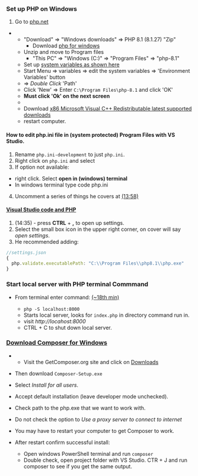 ### Set up PHP on Windows

1. Go to [php.net](https://www.php.net/)

- - "Download" => "Windows downloads" => PHP 8.1 (8.1.27) "Zip"
    - Download [php for windows](https://windows.php.net/download#php-8.3)
  - Unzip and move to Program files
    - "This PC" => "Windows (C:)" => "Program Files" => "php-8.1"
  - Set up [system variables as shown here](https://www.udemy.com/course/lets-learn-laravel-a-guided-path-for-beginners/learn/lecture/33971544#overview)
  - Start Menu => variables => edit the system variables => 'Environment Variables' button
  - => _Double Click_ 'Path'
  - Click 'New' => Enter `C:\Program Files\php-8.1` and click 'OK'
  - **Must click 'Ok' on the next screen**
  -
  - Download [x86 Microsoft Visual C++ Redistributable latest supported downloads](https://learn.microsoft.com/en-us/cpp/windows/latest-supported-vc-redist?view=msvc-170)
  - restart computer.

#### How to edit php.ini file in (system protected) Program Files with VS Studio.

1. Rename `php.ini-development` to just `php.ini`.
2. Right click on `php.ini` and select
3. If option not available:

- right click. Select **open in (windows) terminal**
- In windows terminal type code php.ini

4. Uncomment a series of things he covers at [(13:58)](https://www.udemy.com/course/lets-learn-laravel-a-guided-path-for-beginners/learn/lecture/33971544#overview)

#### [Visual Studio code and PHP](https://www.udemy.com/course/lets-learn-laravel-a-guided-path-for-beginners/learn/lecture/33973232#overview)

1. (14:35) - press **CTRL** + **,** to open up settings.
2. Select the small box icon in the upper right corner, on cover will say _open settings_.
3. He recommended adding:

```js
//settings.json
{
  php.validate.executablePath: "C:\\Program Files\\php8.1\\php.exe"
}

```

### Start local server with PHP terminal Commmand

- From terminal enter command: [(~18th min)](https://www.udemy.com/course/lets-learn-laravel-a-guided-path-for-beginners/learn/lecture/33973232#overview)

  - `php -S localhost:8000`
  - Starts local server, looks for `index.php` in directory command run in.
  - visit _http://locahost:8000_
  - CTRL + C to shut down local server.

### [Download Composer for Windows](https://www.udemy.com/course/lets-learn-laravel-a-guided-path-for-beginners/learn/lecture/33973234#overview)

- - Visit the GetComposer.org site and click on [Downloads](https://getcomposer.org/download/)
- Then download `Composer-Setup.exe`
- Select _Install for all users_.
- Accept default installation (leave developer mode unchecked).
- Check path to the php.exe that we want to work with.
- Do not check the option to _Use a proxy server to connect to internet_
- You may have to restart your computer to get Composer to work.

- After restart confirm successful install:
  - Open windows PowerShell terminal and run `composer`
  - Double check, open project folder with VS Studio. CTR + J and run composer to see if you get the same output.
